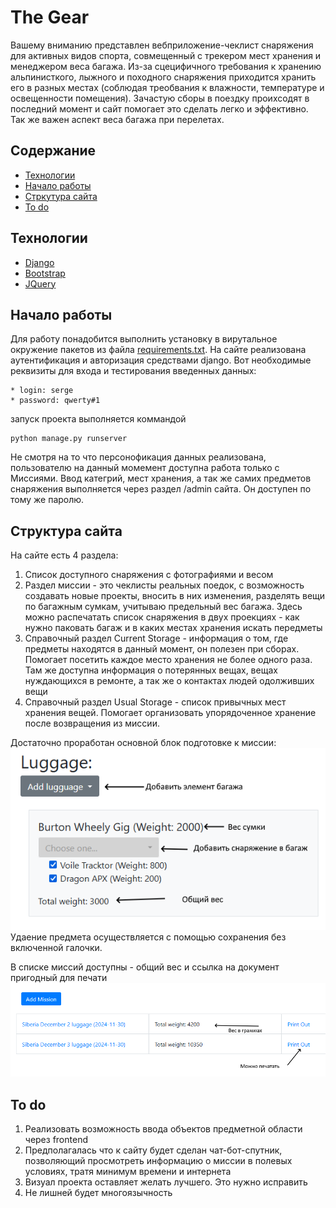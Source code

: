 # The Gear
Вашему вниманию представлен вебприложение-чеклист снаряжения для активных 
видов спорта, совмещенный с трекером мест хранения и менеджером веса багажа. 
Из-за сцецифичного требования к хранению альпинисткого, лыжного и походного 
снаряжения приходится хранить его в разных местах (соблюдая треобвания 
к влажности, температуре и освещенности помещения). Зачастую сборы в поездку 
проихсодят в последний момент и сайт помогает это сделать легко и эффективно.
Так же важен аспект веса багажа при перелетах.

## Содержание
- [Технологии](#технологии)
- [Начало работы](#начало-работы)
- [Стркутура сайта](#cтруктура-сайта)
- [To do](#to-do)

## Технологии
- [Django](https://www.djangoproject.com/)
- [Bootstrap](https://getbootstrap.com/)
- [JQuery](https://jquery.com/)

## Начало работы
Для работу понадобится выполнить установку в вирутальное окружение пакетов из
файла [requirements.txt](requirements.txt).
На сайте реализована аутентификация и авторизация средствами django.
Вот необходимые реквизиты для входа и тестирования введенных данных:
```
* login: serge 
* password: qwerty#1
```
запуск проекта выполняется коммандой 
```
python manage.py runserver
```
Не смотря на то что персонофикация данных реализована, пользователю 
на данный момемент доступна работа только с Миссиями. Ввод категрий, 
мест хранения, а так же самих предметов снаряжения выполняется через раздел
/admin сайта. Он доступен по тому же паролю.

## Структура сайта
На сайте есть 4 раздела:
1. Список доступного снаряжения с фотографиями и весом
2. Раздел миссии - это чеклисты реальных поедок, с возможность создавать 
новые проекты, вносить в них изменения, разделять вещи по багажным сумкам, 
учитываю предельный вес багажа. Здесь можно распечатать список снаряжения в 
двух проекциях - как нужно паковать багаж и в каких местах хранения искать 
передметы
3. Справочный раздел Current Storage -  информация о том, где предметы 
находятся в данный момент, он полезен при сборах. Помогает посетить каждое 
место хранения не более одного раза. Там же доступна информация о потерянных
вещах, вещах нуждающихся в ремонте, а так же о контактах людей одолживших вещи
4. Справочный раздел Usual Storage - список привычных мест хранения вещей.
Помогает организовать упорядоченное хранение после возвращения из миссии.

Достаточно проработан основной блок подготовке к миссии:
![alt text](screen1.png "mission_view")\
Удаение предмета осуществляется с помощью сохранения без включенной галочки.

В списке миссий доступны - общий вес и ссылка на документ пригодный для печати
![alt text](screen2.png "mission_list")


## To do
1. Реализовать возможность ввода объектов предметной области через frontend
2. Предполагалась что к сайту будет сделан чат-бот-спутник, позволяющий 
просмотреть информацию о миссии в полевых условиях, тратя минимум времени 
и интернета
3. Визуал проекта оставляет желать лучшего. Это нужно исправить
4. Не лишней будет многоязычность


   


